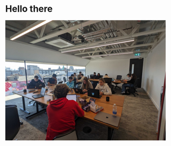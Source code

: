 # Hello there

![Sample pic from Tuesday](/docs/images/blog_photos/PXL_20250408_110307910.jpg "Sample Picture")
